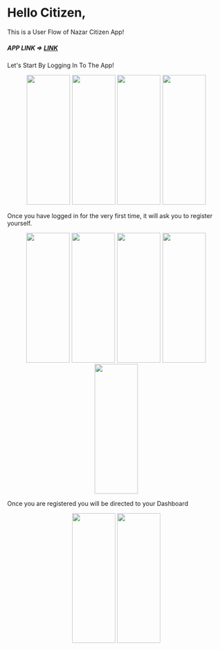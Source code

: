 # Hello Citizen,

This is a User Flow of Nazar Citizen App!

##### APP LINK => [LINK](https://play.google.com/store/apps/details?id=com.nazar.nazar)

Let's Start By Logging In To The App!

<p align="center">
  <img src="https://github.com/user-attachments/assets/72049d56-1ede-49c1-a66e-5c790188319b" height="300" width="100" style="margin-right: 1px;" />
  <img src="https://github.com/user-attachments/assets/70e2dfac-f89d-41ed-b50f-0d8d9e65c3d5" height="300" width="100" style="margin-right: 1px;" />
  <img src="https://github.com/user-attachments/assets/bff3f09f-e6fa-48aa-b298-547ba8274b38" height="300" width="100" style="margin-right: 1px;" />
  <img src="https://github.com/user-attachments/assets/d5e660f6-df8c-4856-90ea-ad3de536ed5f" height="300" width="100" />
</p>

Once you have logged in for the very first time, it will ask you to register yourself.

<p align="center">
  <img src="https://github.com/user-attachments/assets/b25cdb16-9dbe-4ab8-b0c7-116c09ff72e0" height="300" width="100" style="margin-right: 1px;" />
  <img src="https://github.com/user-attachments/assets/4d7463e4-205d-41c9-9c49-5c35d811a561" height="300" width="100" style="margin-right: 1px;" />
  <img src="https://github.com/user-attachments/assets/7f002e15-3cc1-4d23-8845-aa7841a32a67" height="300" width="100" style="margin-right: 1px;" />
  <img src="https://github.com/user-attachments/assets/7d00c52e-e30d-4b35-97af-d4a0a0c65d1e" height="300" width="100" style="margin-right: 1px;" />
  <img src="https://github.com/user-attachments/assets/fbd02915-cb69-45d3-aefc-59e06cb85775" height="300" width="100" />
</p>

Once you are registered you will be directed to your Dashboard

<p align="center">
  <img src="https://github.com/user-attachments/assets/54ce04cf-6b0b-4bc9-836a-2d0d5656c7f5" height="300" width="100" style="margin-right: 1px;" />
  <img src="https://github.com/user-attachments/assets/e3b11808-da01-4b03-b777-edb9e9d6ba21" height="300" width="100" />
</p>
